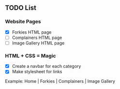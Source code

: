 ## TODO List

### Website Pages
- [x] Forkies HTML page
- [ ] Complainers HTML page
- [ ] Image Gallery HTML page

### HTML + CSS = Magic
- [x] Create a navbar for each category
- [x] Make stylesheet for links

Example:
Home | Forkies | Complainers | Image Gallery
